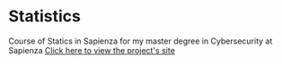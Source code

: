 # Statistics
Course of Statics in Sapienza for my master degree in Cybersecurity at Sapienza
 [Click here to view the project's site](https://statistics1916744.wordpress.com/)
